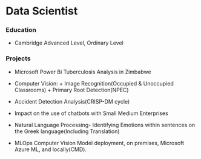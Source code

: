 # Data Scientist

### Education
- Cambridge Advanced Level, Ordinary Level


### Projects
- Microsoft Power Bi Tuberculosis Analysis in Zimbabwe
- Computer Vision:  + Image Recognition(Occupied & Unoccupied Classrooms)
                    + Primary Root Detection(NPEC)
  
- Accident Detection Analysis(CRISP-DM cycle)
- Impact on the use of chatbots with Small Medium Enterprises
- Natural Language Processing- Identifying Emotions within sentences on the Greek language(Including Translation)
- MLOps Computer Vision Model deployment, on premises, Microsoft Azure ML, and locally(CMD).
